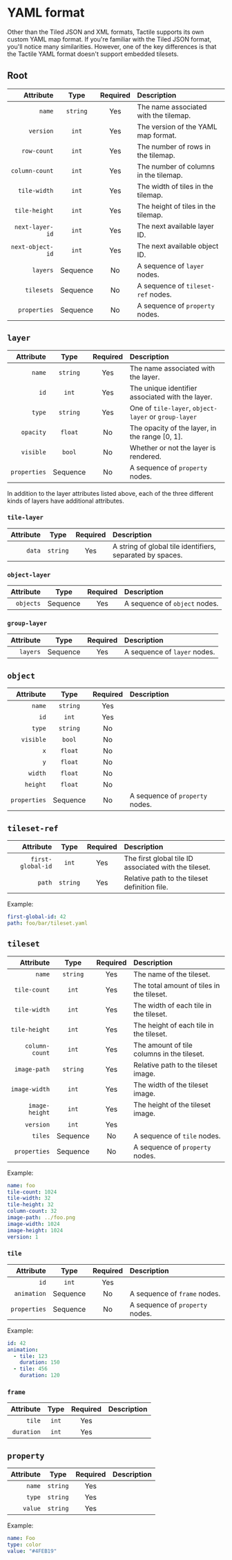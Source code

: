 # YAML format

Other than the Tiled JSON and XML formats, Tactile supports its own custom YAML map format. If
you're familiar with the Tiled JSON format, you'll notice many similarities. However, one of the key
differences is that the Tactile YAML format doesn't support embedded tilesets.

## Root

|        Attribute |   Type   | Required | Description                           |
| ---------------: | :------: | :------: | :------------------------------------ |
|           `name` | `string` |   Yes    | The name associated with the tilemap. |
|        `version` |  `int`   |   Yes    | The version of the YAML map format.   |
|      `row-count` |  `int`   |   Yes    | The number of rows in the tilemap.    |
|   `column-count` |  `int`   |   Yes    | The number of columns in the tilemap. |
|     `tile-width` |  `int`   |   Yes    | The width of tiles in the tilemap.    |
|    `tile-height` |  `int`   |   Yes    | The height of tiles in the tilemap.   |
|  `next-layer-id` |  `int`   |   Yes    | The next available layer ID.          |
| `next-object-id` |  `int`   |   Yes    | The next available object ID.         |
|         `layers` | Sequence |    No    | A sequence of `layer` nodes.          |
|       `tilesets` | Sequence |    No    | A sequence of `tileset-ref` nodes.    |
|     `properties` | Sequence |    No    | A sequence of `property` nodes.       |

## `layer`

|    Attribute |   Type   | Required | Description                                          |
| -----------: | :------: | :------: | :--------------------------------------------------- |
|       `name` | `string` |   Yes    | The name associated with the layer.                  |
|         `id` |  `int`   |   Yes    | The unique identifier associated with the layer.     |
|       `type` | `string` |   Yes    | One of `tile-layer`, `object-layer` or `group-layer` |
|    `opacity` | `float`  |    No    | The opacity of the layer, in the range [0, 1].       |
|    `visible` |  `bool`  |    No    | Whether or not the layer is rendered.                |
| `properties` | Sequence |    No    | A sequence of `property` nodes.                      |

In addition to the layer attributes listed above, each of the three different kinds of layers have
additional attributes.

### `tile-layer`

| Attribute |   Type   | Required | Description                                               |
| --------: | :------: | :------: | :-------------------------------------------------------- |
|    `data` | `string` |   Yes    | A string of global tile identifiers, separated by spaces. |

### `object-layer`

| Attribute |   Type   | Required | Description                   |
| --------: | :------: | :------: | :---------------------------- |
| `objects` | Sequence |   Yes    | A sequence of `object` nodes. |

### `group-layer`

| Attribute |   Type   | Required | Description                  |
| --------: | :------: | :------: | :--------------------------- |
|  `layers` | Sequence |   Yes    | A sequence of `layer` nodes. |

## `object`

|    Attribute |   Type   | Required | Description                     |
| -----------: | :------: | :------: | :------------------------------ |
|       `name` | `string` |   Yes    |                                 |
|         `id` |  `int`   |   Yes    |                                 |
|       `type` | `string` |    No    |                                 |
|    `visible` |  `bool`  |    No    |                                 |
|          `x` | `float`  |    No    |                                 |
|          `y` | `float`  |    No    |                                 |
|      `width` | `float`  |    No    |                                 |
|     `height` | `float`  |    No    |                                 |
| `properties` | Sequence |    No    | A sequence of `property` nodes. |

## `tileset-ref`

|         Attribute |   Type   | Required | Description                                           |
| ----------------: | :------: | :------: | :---------------------------------------------------- |
| `first-global-id` |  `int`   |   Yes    | The first global tile ID associated with the tileset. |
|            `path` | `string` |   Yes    | Relative path to the tileset definition file.         |

Example:

```YAML
first-global-id: 42
path: foo/bar/tileset.yaml
```

## `tileset`

|      Attribute |   Type   | Required | Description                                |
| -------------: | :------: | :------: | :----------------------------------------- |
|         `name` | `string` |   Yes    | The name of the tileset.                   |
|   `tile-count` |  `int`   |   Yes    | The total amount of tiles in the tileset.  |
|   `tile-width` |  `int`   |   Yes    | The width of each tile in the tileset.     |
|  `tile-height` |  `int`   |   Yes    | The height of each tile in the tileset.    |
| `column-count` |  `int`   |   Yes    | The amount of tile columns in the tileset. |
|   `image-path` | `string` |   Yes    | Relative path to the tileset image.        |
|  `image-width` |  `int`   |   Yes    | The width of the tileset image.            |
| `image-height` |  `int`   |   Yes    | The height of the tileset image.           |
|      `version` |  `int`   |   Yes    |                                            |
|        `tiles` | Sequence |    No    | A sequence of `tile` nodes.                |
|   `properties` | Sequence |    No    | A sequence of `property` nodes.            |

Example:

```YAML
name: foo
tile-count: 1024
tile-width: 32
tile-height: 32
column-count: 32
image-path: ../foo.png
image-width: 1024
image-height: 1024
version: 1
```

### `tile`

|    Attribute |   Type   | Required | Description                     |
| -----------: | :------: | :------: | :------------------------------ |
|         `id` |  `int`   |   Yes    |                                 |
|  `animation` | Sequence |    No    | A sequence of `frame` nodes.    |
| `properties` | Sequence |    No    | A sequence of `property` nodes. |

Example:

```YAML
id: 42
animation:
  - tile: 123
    duration: 150
  - tile: 456
    duration: 120
```

### `frame`

|  Attribute | Type  | Required | Description |
| ---------: | :---: | :------: | :---------- |
|     `tile` | `int` |   Yes    |             |
| `duration` | `int` |   Yes    |             |

## `property`

| Attribute |   Type   | Required | Description |
| --------: | :------: | :------: | :---------- |
|    `name` | `string` |   Yes    |             |
|    `type` | `string` |   Yes    |             |
|   `value` | `string` |   Yes    |             |

Example:

```YAML
name: Foo
type: color
value: "#4FEB19"
```
